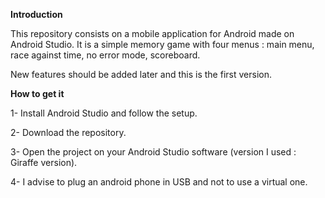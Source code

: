 **Introduction**

This repository consists on a mobile application for Android made on Android Studio. It is a simple memory game with four menus : main menu, race against time, no error mode, scoreboard. 

New features should be added later and this is the first version.

**How to get it**

1- Install Android Studio and follow the setup.

2- Download the repository.

3- Open the project on your Android Studio software (version I used : Giraffe version).

4- I advise to plug an android phone in USB and not to use a virtual one. 
